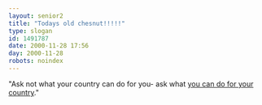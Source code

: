 ```yaml
---
layout: senior2
title: "Todays old chesnut!!!!!"
type: slogan
id: 1491787
date: 2000-11-28 17:56
day: 2000-11-28
robots: noindex
---
```

"Ask not what your country can do for you- ask what <a href="http://news.bbc.co.uk/hi/english/uk_politics/newsid_1043000/1043430.stm">you can do for your country</a>."
